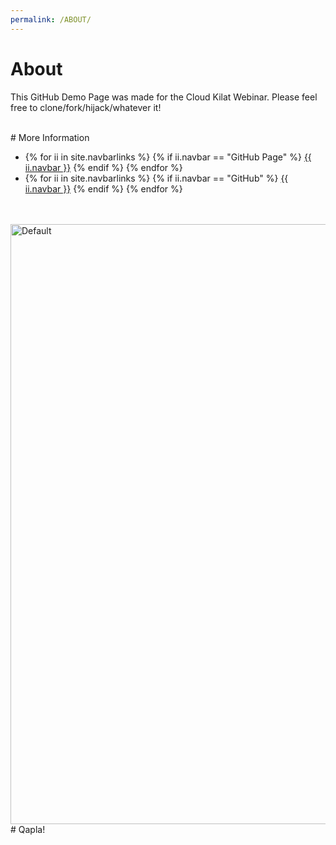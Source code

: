 ```yaml
---
permalink: /ABOUT/
---
```


# About

This GitHub Demo Page was made for the Cloud Kilat Webinar.
Please feel free to clone/fork/hijack/whatever it!

<br>
# More Information

<ul><li>
{% for ii in site.navbarlinks %}
  {% if ii.navbar == "GitHub Page" %}
    <a href="{{ ii.link | relative_url }}">{{ ii.navbar }}</a>
  {% endif %}
{% endfor %}
</li><li>
{% for ii in site.navbarlinks %}
  {% if ii.navbar == "GitHub" %}
    <a href="{{ ii.link | relative_url }}">{{ ii.navbar }}</a>
  {% endif %}
{% endfor %}
</li></ul><br>

<br>
<img src="{{ site.baseurl }}/pictures/JPG-012.jpg" alt="Default" style="width:960">

<br>
# Qapla!
<br>


